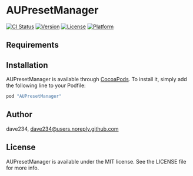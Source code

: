 # AUPresetManager

[![CI Status](http://img.shields.io/travis/dave234/AUPresetManager.svg?style=flat)](https://travis-ci.org/dave234/AUPresetManager)
[![Version](https://img.shields.io/cocoapods/v/AUPresetManager.svg?style=flat)](http://cocoapods.org/pods/AUPresetManager)
[![License](https://img.shields.io/cocoapods/l/AUPresetManager.svg?style=flat)](http://cocoapods.org/pods/AUPresetManager)
[![Platform](https://img.shields.io/cocoapods/p/AUPresetManager.svg?style=flat)](http://cocoapods.org/pods/AUPresetManager)

## Requirements

## Installation

AUPresetManager is available through [CocoaPods](http://cocoapods.org). To install
it, simply add the following line to your Podfile:

```ruby
pod "AUPresetManager"
```

## Author

dave234, dave234@users.noreply.github.com

## License

AUPresetManager is available under the MIT license. See the LICENSE file for more info.
